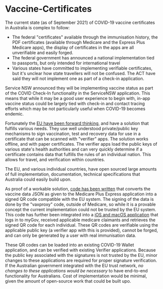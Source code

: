 # Vaccine-Certificates

The current state (as of September 2021) of COVID-19 vaccine certificates in Australia is complex to follow:
- The federal "certificates" available through the immunisation history, the PDF certificates (available through Medicare and the Express Plus Medicare apps), the display of certificates in the apps are all unverifiable and easily forged.
- The federal government has announced a national implementation tied to passports, but only intended for international travel
- Various states have committed to implementing verifiable certificates, but it's unclear how state travellers will not be confused. The ACT have said they will not implement one as part of a check-in application.

Service NSW announced they will be implementing vaccine status as part of the COVID Check-In functionality in the ServiceNSW application. This means that while it may be a good user experience to begin with, in-app vaccine status could be largely tied with check-in and contact tracing efforts which may be not particularly useful when COVID-19 becomes endemic.

Fortunately the [EU have been forward thinking](https://github.com/eu-digital-green-certificates/dgc-overview), and have a solution that fulfills various needs. They use well understood private/public key mechanisms to sign vaccination, test and recovery data for use in a certificate that can be scanned with "verifier" apps. The solution works offline, and with paper certificates. The verifier apps load the public keys of various state's health authorities and can very quickly determine if a certificate contains data that fulfills the rules of an individual nation. This allows for travel, and verification within countries.

The EU, and various individual countries, have open sourced large amounts of full implementation, documentation, technical specifications that Australia could easily build upon.

As proof of a workable solution, [code has been written](https://github.com/wabzqem/vaxproxy) that converts the vaccine data JSON as given to the Medicare Plus Express application into a signed QR code compatible with the EU system. The signing of the data is done by the "vaxproxy" code, outside of Medicare, so while it is a provable concept the current implementation could not be trusted by the EU system. This code has further been integrated into a [iOS and macOS application](https://github.com/wabzqem/CovidCertificate-App-iOS) that logs in to myGov, received applicable medicare claimants and retrieves the signed QR code for each individual. These QR codes are verifiable using the applicable public key (a verifier app with this is provided), cannot be forged, and can only be generated by a user with real immunisation data.

These QR codes can be loaded into an existing COVID-19 Wallet application, and can be verified with existing Verifier applications. Because the public key associated with the signatures is not trusted by the EU, minor changes to these applications are required for proper signature verification. If the Australian government integrated with the EU trust network, *no changes to these applications would be necessary* to have end-to-end functionality for Australians. Cost of implementation would be minimal, given the amount of open-source work that could be built upo.
